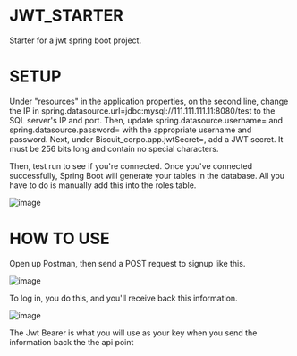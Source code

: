# JWT_STARTER
Starter for a jwt spring boot project.

# SETUP
Under "resources" in the application properties, on the second line, change the IP in spring.datasource.url=jdbc:mysql://111.111.111.11:8080/test
to the SQL server's IP and port. Then, update spring.datasource.username= and spring.datasource.password= with the appropriate username and password.
Next, under Biscuit_corpo.app.jwtSecret=, add a JWT secret. It must be 256 bits long and contain no special characters.

Then, test run to see if you're connected. Once you've connected successfully, Spring Boot will generate your tables in the database.
All you have to do is manually add this into the roles table.

![image](https://github.com/KevinKohutek04/JWT_STARTER/assets/144548080/3747dbde-d243-499e-9cca-cfb7d189b969)

# HOW TO USE
Open up Postman, then send a POST request to signup like this.

![image](https://github.com/KevinKohutek04/JWT_STARTER/assets/144548080/6fac0af1-b8a8-471b-811d-ede988e83226)

To log in, you do this, and you'll receive back this information.

![image](https://github.com/KevinKohutek04/JWT_STARTER/assets/144548080/04e42127-c8a2-48f1-bff8-d79abf41d9ae)

The Jwt Bearer is what you will use as your key when you send the information back the the api point

